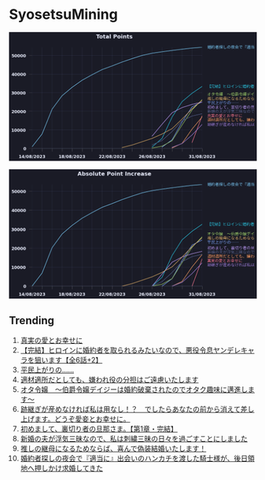# SyosetsuMining


![](https://raw.githubusercontent.com/exc4l/SyosetsuMining/main/plots/point_trend.png)

![](https://raw.githubusercontent.com/exc4l/SyosetsuMining/main/plots/point_increase.png)


## Trending

1. [真実の愛とお幸せに](https://ncode.syosetu.com/n8681ij/)
2. [【完結】ヒロインに婚約者を取られるみたいなので、悪役令息ヤンデレキャラを狙います【全6話+2】](https://ncode.syosetu.com/n6074ij/)
3. [平民上がりの……](https://ncode.syosetu.com/n7719ij/)
4. [適材適所だとしても、嫌われ役の分担はご遠慮いたします](https://ncode.syosetu.com/n7777ij/)
5. [オタ令嬢　～伯爵令嬢デイジーは婚約破棄されたのでオタク趣味に邁進します～](https://ncode.syosetu.com/n7261ij/)
6. [跡継ぎが産めなければ私は用なし！？　でしたらあなたの前から消えて差し上げます。どうぞ愛妾とお幸せに。](https://ncode.syosetu.com/n5546ij/)
7. [初めまして、裏切り者の旦那さま。【第1章・完結】](https://ncode.syosetu.com/n7032ij/)
8. [新婚の夫が浮気三昧なので、私は刺繍三昧の日々を過ごすことにしました](https://ncode.syosetu.com/n8230ii/)
9. [推しの継母になるためならば、喜んで偽装結婚いたします！](https://ncode.syosetu.com/n5443ij/)
10. [婚約者探しの夜会で『適当に』出会いのハンカチを渡した騎士様が、後日領地へ押しかけ求婚してきた](https://ncode.syosetu.com/n2044ij/)
